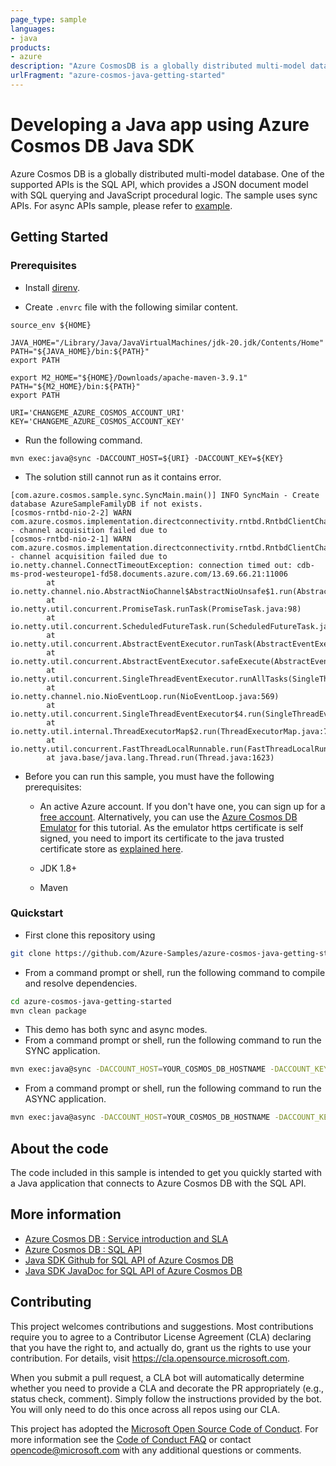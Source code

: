 ```yaml
---
page_type: sample
languages:
- java
products:
- azure
description: "Azure CosmosDB is a globally distributed multi-model database."
urlFragment: "azure-cosmos-java-getting-started"
---
```


# Developing a Java app using Azure Cosmos DB Java SDK

Azure Cosmos DB is a globally distributed multi-model database. One of the supported APIs is the SQL API, which provides a JSON document model with SQL querying and JavaScript procedural logic. The sample uses sync APIs. For async APIs sample, please refer to [example](https://github.com/Azure/azure-sdk-for-java/blob/feature/cosmos/v4/sdk/cosmos/azure-cosmos-examples/src/main/java/com/azure/cosmos/examples/BasicDemo.java).

## Getting Started

### Prerequisites

- Install [direnv](https://direnv.net/).

- Create `.envrc` file with the following similar content.

```shell
source_env ${HOME}

JAVA_HOME="/Library/Java/JavaVirtualMachines/jdk-20.jdk/Contents/Home"
PATH="${JAVA_HOME}/bin:${PATH}"
export PATH

export M2_HOME="${HOME}/Downloads/apache-maven-3.9.1"
PATH="${M2_HOME}/bin:${PATH}"
export PATH

URI='CHANGEME_AZURE_COSMOS_ACCOUNT_URI'
KEY='CHANGEME_AZURE_COSMOS_ACCOUNT_KEY'
```

- Run the following command.

```shell
mvn exec:java@sync -DACCOUNT_HOST=${URI} -DACCOUNT_KEY=${KEY}
```

- The solution still cannot run as it contains error.

```text
[com.azure.cosmos.sample.sync.SyncMain.main()] INFO SyncMain - Create database AzureSampleFamilyDB if not exists.
[cosmos-rntbd-nio-2-2] WARN com.azure.cosmos.implementation.directconnectivity.rntbd.RntbdClientChannelPool - channel acquisition failed due to
[cosmos-rntbd-nio-2-1] WARN com.azure.cosmos.implementation.directconnectivity.rntbd.RntbdClientChannelPool - channel acquisition failed due to
io.netty.channel.ConnectTimeoutException: connection timed out: cdb-ms-prod-westeurope1-fd58.documents.azure.com/13.69.66.21:11006
        at io.netty.channel.nio.AbstractNioChannel$AbstractNioUnsafe$1.run(AbstractNioChannel.java:261)
        at io.netty.util.concurrent.PromiseTask.runTask(PromiseTask.java:98)
        at io.netty.util.concurrent.ScheduledFutureTask.run(ScheduledFutureTask.java:153)
        at io.netty.util.concurrent.AbstractEventExecutor.runTask(AbstractEventExecutor.java:174)
        at io.netty.util.concurrent.AbstractEventExecutor.safeExecute(AbstractEventExecutor.java:167)
        at io.netty.util.concurrent.SingleThreadEventExecutor.runAllTasks(SingleThreadEventExecutor.java:470)
        at io.netty.channel.nio.NioEventLoop.run(NioEventLoop.java:569)
        at io.netty.util.concurrent.SingleThreadEventExecutor$4.run(SingleThreadEventExecutor.java:997)
        at io.netty.util.internal.ThreadExecutorMap$2.run(ThreadExecutorMap.java:74)
        at io.netty.util.concurrent.FastThreadLocalRunnable.run(FastThreadLocalRunnable.java:30)
        at java.base/java.lang.Thread.run(Thread.java:1623)
```

* Before you can run this sample, you must have the following prerequisites:

   * An active Azure account. If you don't have one, you can sign up for a [free account](https://azure.microsoft.com/free/). Alternatively, you can use the [Azure Cosmos DB Emulator](https://azure.microsoft.com/documentation/articles/documentdb-nosql-local-emulator) for this tutorial. As the emulator https certificate is self signed, you need to import its certificate to the java trusted certificate store as [explained here](https://docs.microsoft.com/azure/cosmos-db/local-emulator-export-ssl-certificates).

   * JDK 1.8+
   * Maven

### Quickstart

* First clone this repository using

```bash
git clone https://github.com/Azure-Samples/azure-cosmos-java-getting-started.git
```

* From a command prompt or shell, run the following command to compile and resolve dependencies.

```bash
cd azure-cosmos-java-getting-started
mvn clean package
```

* This demo has both sync and async modes.
* From a command prompt or shell, run the following command to run the SYNC application.

```bash
mvn exec:java@sync -DACCOUNT_HOST=YOUR_COSMOS_DB_HOSTNAME -DACCOUNT_KEY=YOUR_COSMOS_DB_MASTER_KEY
```

* From a command prompt or shell, run the following command to run the ASYNC application.

```bash
mvn exec:java@async -DACCOUNT_HOST=YOUR_COSMOS_DB_HOSTNAME -DACCOUNT_KEY=YOUR_COSMOS_DB_MASTER_KEY
```

## About the code

The code included in this sample is intended to get you quickly started with a Java application that connects to Azure Cosmos DB with the SQL API.

## More information

- [Azure Cosmos DB : Service introduction and SLA](https://docs.microsoft.com/azure/cosmos-db/sql-api-introduction)
- [Azure Cosmos DB : SQL API](https://docs.microsoft.com/en-us/azure/cosmos-db/sql-query-getting-started)
- [Java SDK Github for SQL API of Azure Cosmos DB](https://github.com/Azure/azure-sdk-for-java/tree/master/sdk/cosmos/azure-cosmos)
- [Java SDK JavaDoc for SQL API of Azure Cosmos DB](https://azuresdkdocs.blob.core.windows.net/$web/java/azure-cosmos/latest/index.html)

## Contributing

This project welcomes contributions and suggestions.  Most contributions require you to agree to a
Contributor License Agreement (CLA) declaring that you have the right to, and actually do, grant us
the rights to use your contribution. For details, visit https://cla.opensource.microsoft.com.

When you submit a pull request, a CLA bot will automatically determine whether you need to provide
a CLA and decorate the PR appropriately (e.g., status check, comment). Simply follow the instructions
provided by the bot. You will only need to do this once across all repos using our CLA.

This project has adopted the [Microsoft Open Source Code of Conduct](https://opensource.microsoft.com/codeofconduct/).
For more information see the [Code of Conduct FAQ](https://opensource.microsoft.com/codeofconduct/faq/) or
contact [opencode@microsoft.com](mailto:opencode@microsoft.com) with any additional questions or comments.
